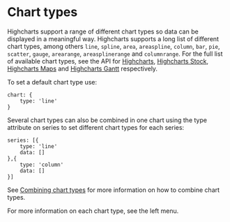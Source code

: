 # Chart types

Highcharts support a range of different chart types so data can be displayed in a meaningful way. Highcharts supports a long list of different chart types, among others `line`, `spline`, `area`, `areaspline`, `column`, `bar`, `pie`, `scatter`, `gauge`, `arearange`, `areasplinerange` and `columnrange`. For the full list of available chart types, see the API for [Highcharts](https://api.highcharts.com/highcharts/plotOptions), [Highcharts Stock](https://api.highcharts.com/highstock/plotOptions), [Highcharts Maps](https://api.highcharts.com/highmaps/plotOptions) and [Highcharts Gantt](https://api.highcharts.com/gantt/plotOptions) respectively.

To set a default chart type use:

    chart: {
        type: 'line'
    }

Several chart types can also be combined in one chart using the type attribute on series to set different chart types for each series:

    series: [{
        type: 'line'
        data: []
    },{
        type: 'column'
        data: []
    }]

See [Combining chart types](https://highcharts.com/docs/chart-and-series-types/combining-chart-types) for more information on how to combine chart types.

For more information on each chart type, see the left menu.
